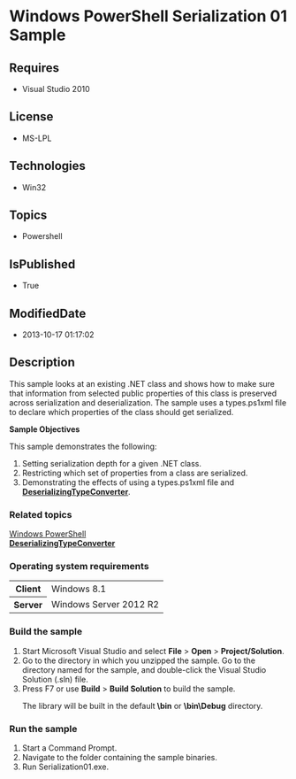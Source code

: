 # Windows PowerShell Serialization 01 Sample
## Requires
* Visual Studio 2010
## License
* MS-LPL
## Technologies
* Win32
## Topics
* Powershell
## IsPublished
* True
## ModifiedDate
* 2013-10-17 01:17:02
## Description

<div id="mainSection">
<p>This sample looks at an existing .NET class and shows how to make sure that information from selected public properties of this class is preserved across serialization and deserialization. The sample uses a types.ps1xml file to declare which properties of
 the class should get serialized. </p>
<p><b>Sample Objectives</b></p>
<p>This sample demonstrates the following:</p>
<ol>
<li>Setting serialization depth for a given .NET class. </li><li>Restricting which set of properties from a class are serialized. </li><li>Demonstrating the effects of using a types.ps1xml file and <a href="http://msdn.microsoft.com/en-us/library/windows/desktop/dd144399">
<b>DeserializingTypeConverter</b></a>. </li></ol>
<p></p>
<h3><a id="related_topics"></a>Related topics</h3>
<dl><dt><a href="http://go.microsoft.com/fwlink/?LinkID=178145">Windows PowerShell</a>
</dt><dt><a href="http://msdn.microsoft.com/en-us/library/windows/desktop/dd144399"><b>DeserializingTypeConverter</b></a>
</dt></dl>
<h3>Operating system requirements</h3>
<table>
<tbody>
<tr>
<th>Client</th>
<td><dt>Windows&nbsp;8.1 </dt></td>
</tr>
<tr>
<th>Server</th>
<td><dt>Windows Server&nbsp;2012&nbsp;R2 </dt></td>
</tr>
</tbody>
</table>
<h3>Build the sample</h3>
<p></p>
<ol>
<li>Start Microsoft Visual Studio and select <b>File</b> &gt; <b>Open</b> &gt; <b>
Project/Solution</b>. </li><li>Go to the directory in which you unzipped the sample. Go to the directory named for the sample, and double-click the Visual Studio Solution (.sln) file.
</li><li>Press F7 or use <b>Build</b> &gt; <b>Build Solution</b> to build the sample.
<p>The library will be built in the default<b> \bin</b> or <b>\bin\Debug</b> directory.</p>
</li></ol>
<p></p>
<h3>Run the sample</h3>
<p></p>
<ol>
<li>Start a Command Prompt. </li><li>Navigate to the folder containing the sample binaries. </li><li>Run Serialization01.exe. </li></ol>
<p></p>
</div>
